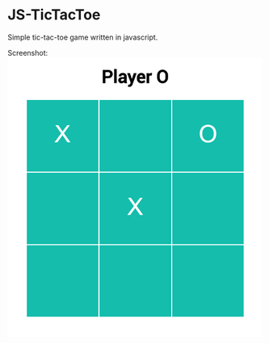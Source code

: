 # JS-TicTacToe
Simple tic-tac-toe game written in javascript.

Screenshot:
![Alt text](./tictactoe_screenshot.png)